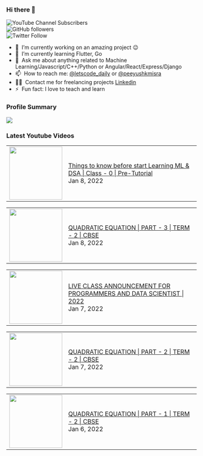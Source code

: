 ### Hi there 👋

![YouTube Channel Subscribers](https://img.shields.io/youtube/channel/subscribers/UCgmk1KXmrHXt_DO0kScyVmQ?style=social)  
![GitHub followers](https://img.shields.io/github/followers/misrapk?style=social)  
![Twitter Follow](https://img.shields.io/twitter/follow/peeyushkmisra?style=social)

- 🔭 &nbsp;I’m currently working on an amazing project :wink:
- 🌱 &nbsp;I’m currently learning Flutter, Go
- 💬 &nbsp;Ask me about anything related to Machine Learning/Javascript/C++/Python or Angular/React/Express/Django
- 📫 &nbsp;How to reach me: [@letscode_daily](https://www.instagram.com/letscode_daily/) or [@peeyushkmisra](https://www.instagram.com/peeyushkmisra/)
- 👨‍💻 &nbsp;Contact me for freelancing projects [Linkedin](https://www.linkedin.com/in/peeyushkmisra/)
- ⚡ &nbsp;Fun fact: I love to teach and learn

### Profile Summary

![](https://github-profile-summary-cards.vercel.app/api/cards/profile-details?username=misrapk&theme=dracula)

### Latest Youtube Videos

<!-- YOUTUBE:START --><table><tr><td><a href="https://www.youtube.com/watch?v=71aTI-emqSY"><img width="140px" src="https://i.ytimg.com/vi/71aTI-emqSY/mqdefault.jpg"></a></td>
<td><a href="https://www.youtube.com/watch?v=71aTI-emqSY">Things to know before start Learning ML &amp; DSA | Class - 0 | Pre-Tutorial</a><br/>Jan 8, 2022</td></tr></table>
<table><tr><td><a href="https://www.youtube.com/watch?v=2Q5KY_guuag"><img width="140px" src="https://i.ytimg.com/vi/2Q5KY_guuag/mqdefault.jpg"></a></td>
<td><a href="https://www.youtube.com/watch?v=2Q5KY_guuag">QUADRATIC EQUATION | PART - 3 | TERM -  2 | CBSE</a><br/>Jan 8, 2022</td></tr></table>
<table><tr><td><a href="https://www.youtube.com/watch?v=yBqPTlFQmLg"><img width="140px" src="https://i.ytimg.com/vi/yBqPTlFQmLg/mqdefault.jpg"></a></td>
<td><a href="https://www.youtube.com/watch?v=yBqPTlFQmLg">LIVE CLASS ANNOUNCEMENT FOR PROGRAMMERS AND DATA SCIENTIST | 2022</a><br/>Jan 7, 2022</td></tr></table>
<table><tr><td><a href="https://www.youtube.com/watch?v=1zc2oL-fDOo"><img width="140px" src="https://i.ytimg.com/vi/1zc2oL-fDOo/mqdefault.jpg"></a></td>
<td><a href="https://www.youtube.com/watch?v=1zc2oL-fDOo">QUADRATIC EQUATION | PART - 2 | TERM -  2 | CBSE</a><br/>Jan 7, 2022</td></tr></table>
<table><tr><td><a href="https://www.youtube.com/watch?v=4qOTUQToOlk"><img width="140px" src="https://i.ytimg.com/vi/4qOTUQToOlk/mqdefault.jpg"></a></td>
<td><a href="https://www.youtube.com/watch?v=4qOTUQToOlk">QUADRATIC EQUATION | PART - 1 | TERM -  2 | CBSE</a><br/>Jan 6, 2022</td></tr></table>
<!-- YOUTUBE:END -->
